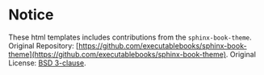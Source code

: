 # Notice

These html templates includes contributions from the `sphinx-book-theme`.
Original Repository: [https://github.com/executablebooks/sphinx-book-theme](https://github.com/executablebooks/sphinx-book-theme).
Original License: [BSD 3-clause](https://github.com/executablebooks/sphinx-book-theme/blob/master/).
